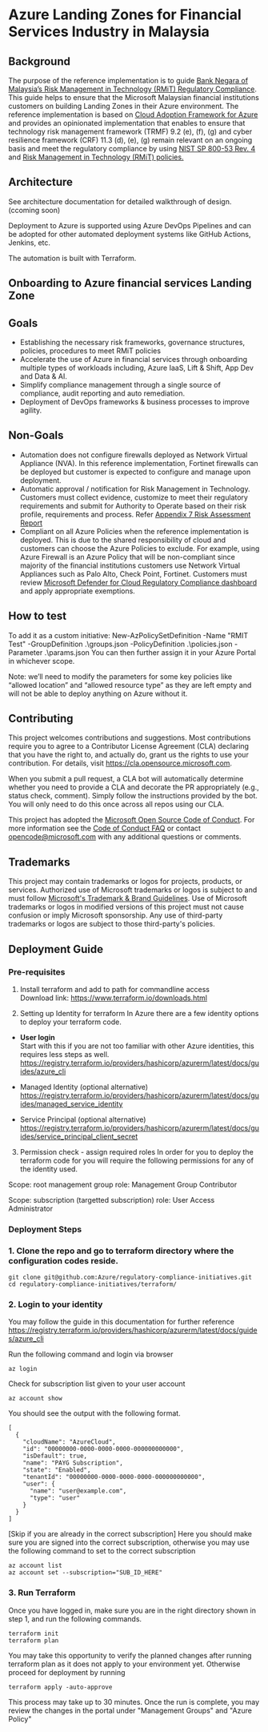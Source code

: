# Azure Landing Zones for Financial Services Industry in Malaysia

## Background

The purpose of the reference implementation is to guide [Bank Negara of Malaysia’s Risk Management in Technology (RMiT) Regulatory Compliance](https://www.bnm.gov.my/documents/20124/963937/Risk+Management+in+Technology+%28RMiT%29.pdf/810b088e-6f4f-aa35-b603-1208ace33619?t=1592866162078). This guide helps to ensure that the Microsoft Malaysian financial institutions customers on building Landing Zones in their Azure environment. The reference implementation is based on [Cloud Adoption Framework for Azure](https://docs.microsoft.com/azure/cloud-adoption-framework/ready/landing-zone/) and provides an opinionated implementation that enables to ensure that technology risk management framework (TRMF) 9.2 (e), (f), (g) and cyber resilience framework (CRF) 11.3 (d), (e), (g) remain relevant on an ongoing basis and meet the regulatory compliance by using [NIST SP 800-53 Rev. 4](https://docs.microsoft.com/azure/governance/policy/samples/nist-sp-800-53-r4) and [Risk Management in Technology (RMiT) policies.](https://docs.microsoft.com/en-us/azure/governance/policy/samples/rmit-malaysia)

## Architecture

See architecture documentation for detailed walkthrough of design. (ccoming soon)

Deployment to Azure is supported using Azure DevOps Pipelines and can be adopted for other automated deployment systems like GitHub Actions, Jenkins, etc.

The automation is built with Terraform.

## Onboarding to Azure financial services Landing Zone 

## Goals 
- Establishing the necessary risk frameworks, governance structures, policies, procedures to meet RMiT policies
- Accelerate the use of Azure in financial services through onboarding multiple types of workloads including, Azure IaaS, Lift & Shift, App Dev and Data & AI.
- Simplify compliance management through a single source of compliance, audit reporting and auto remediation.
- Deployment of DevOps frameworks & business processes to improve agility.

## Non-Goals
- Automation does not configure firewalls deployed as Network Virtual Appliance (NVA). In this reference implementation, Fortinet firewalls can be deployed but customer is expected to configure and manage upon deployment.
- Automatic approval / notification for Risk Management in Technology. Customers must collect evidence, customize to meet their regulatory requirements and submit for Authority to Operate based on their risk profile, requirements and process. Refer [Appendix 7 Risk Assessment Report](https://www.bnm.gov.my/documents/20124/963937/Risk+Management+in+Technology+%28RMiT%29.pdf/810b088e-6f4f-aa35-b603-1208ace33619?t=1592866162078)
- Compliant on all Azure Policies when the reference implementation is deployed. This is due to the shared responsibility of cloud and customers can choose the Azure Policies to exclude. For example, using Azure Firewall is an Azure Policy that will be non-compliant since majority of the financial institutions customers use Network Virtual Appliances such as Palo Alto, Check Point, Fortinet. Customers must review [Microsoft Defender for Cloud Regulatory Compliance dashboard](https://docs.microsoft.com/en-gb/azure/defender-for-cloud/update-regulatory-compliance-packages) and apply appropriate exemptions.

## How to test
To add it as a custom initiative:
New-AzPolicySetDefinition -Name "RMIT Test" -GroupDefinition .\groups.json -PolicyDefinition .\policies.json -Parameter .\params.json
You can then further assign it in your Azure Portal in whichever scope.

Note: we’ll need to modify the parameters for some key policies like “allowed location” and “allowed resource type” as they are left empty and will not be able to deploy anything on Azure without it.

## Contributing

This project welcomes contributions and suggestions.  Most contributions require you to agree to a
Contributor License Agreement (CLA) declaring that you have the right to, and actually do, grant us
the rights to use your contribution. For details, visit https://cla.opensource.microsoft.com.

When you submit a pull request, a CLA bot will automatically determine whether you need to provide
a CLA and decorate the PR appropriately (e.g., status check, comment). Simply follow the instructions
provided by the bot. You will only need to do this once across all repos using our CLA.

This project has adopted the [Microsoft Open Source Code of Conduct](https://opensource.microsoft.com/codeofconduct/).
For more information see the [Code of Conduct FAQ](https://opensource.microsoft.com/codeofconduct/faq/) or
contact [opencode@microsoft.com](mailto:opencode@microsoft.com) with any additional questions or comments.

## Trademarks

This project may contain trademarks or logos for projects, products, or services. Authorized use of Microsoft 
trademarks or logos is subject to and must follow 
[Microsoft's Trademark & Brand Guidelines](https://www.microsoft.com/en-us/legal/intellectualproperty/trademarks/usage/general).
Use of Microsoft trademarks or logos in modified versions of this project must not cause confusion or imply Microsoft sponsorship.
Any use of third-party trademarks or logos are subject to those third-party's policies.

## Deployment Guide
### Pre-requisites
1. Install terraform and add to path for commandline access <br>
Download link: https://www.terraform.io/downloads.html

2. Setting up Identity for terraform
In Azure there are a few identity options to deploy your terraform code.<br>
- **User login**<br>
Start with this if you are not too familiar with other Azure identities, this requires less steps as well.<br>
https://registry.terraform.io/providers/hashicorp/azurerm/latest/docs/guides/azure_cli

- Managed Identity (optional alternative)<br>
https://registry.terraform.io/providers/hashicorp/azurerm/latest/docs/guides/managed_service_identity

- Service Principal (optional alternative)<br>
https://registry.terraform.io/providers/hashicorp/azurerm/latest/docs/guides/service_principal_client_secret

3. Permission check - assign required roles
In order for you to deploy the terraform code for you will require the following permissions for any of the identity used.

Scope: root management group
role: Management Group Contributor

Scope: subscription (targetted subscription)
role: User Access Administrator

### Deployment Steps
### 1. Clone the repo and go to terraform directory where the configuration codes reside.
```
git clone git@github.com:Azure/regulatory-compliance-initiatives.git
cd regulatory-compliance-initiatives/terraform/
```

### 2. Login to your identity
You may follow the guide in this documentation for further reference
https://registry.terraform.io/providers/hashicorp/azurerm/latest/docs/guides/azure_cli

Run the following command and login via browser
```
az login
```
Check for subscription list given to your user account
```
az account show
```
You should see the output with the following format.
```
[
  {
    "cloudName": "AzureCloud",
    "id": "00000000-0000-0000-0000-000000000000",
    "isDefault": true,
    "name": "PAYG Subscription",
    "state": "Enabled",
    "tenantId": "00000000-0000-0000-0000-000000000000",
    "user": {
      "name": "user@example.com",
      "type": "user"
    }
  }
]
```
[Skip if you are already in the correct subscription]
Here you should make sure you are signed into the correct subscription, otherwise you may use the following command to set to the correct subscription
```
az account list
az account set --subscription="SUB_ID_HERE"
```

### 3. Run Terraform
Once you have logged in, make sure you are in the right directory shown in step 1, and run the following commands.

```
terraform init
terraform plan
```
You may take this opportunity to verify the planned changes after running terraform plan as it does not apply to your environment yet. Otherwise proceed for deployment by running 
```
terraform apply -auto-approve
```
This process may take up to 30 minutes. Once the run is complete, you may review the changes in the portal under "Management Groups" and "Azure Policy"